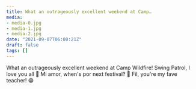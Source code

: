 ```yaml
---
title: What an outrageously excellent weekend at Camp…
media:
- media-0.jpg
- media-1.jpg
- media-2.jpg
date: "2021-09-07T06:00:21Z"
draft: false
tags: []
---
```

What an outrageously excellent weekend at Camp Wildfire\! Swing Patrol, I love you all 💚 Mi amor, when's por next festival‽ 🤩 Fil, you're my fave teacher\! 😁
